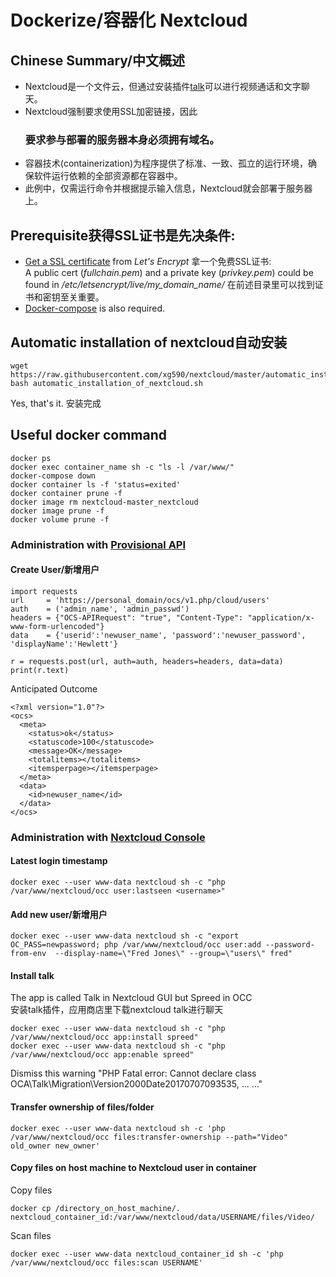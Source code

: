 # Dockerize/容器化 Nextcloud
## Chinese Summary/中文概述
* Nextcloud是一个文件云，但通过安装插件[talk](https://github.com/xg590/nextcloud/blob/master/README.md#install-talk)可以进行视频通话和文字聊天。 
* Nextcloud强制要求使用SSL加密链接，因此<h3>要求参与部署的服务器本身必须拥有域名。</h3> 
* 容器技术(containerization)为程序提供了标准、一致、孤立的运行环境，确保软件运行依赖的全部资源都在容器中。
* 此例中，仅需运行命令并根据提示输入信息，Nextcloud就会部署于服务器上。  
## Prerequisite获得SSL证书是先决条件: 
* [Get a SSL certificate](https://github.com/xg590/tutorials/blob/master/LetsEncrypt.md) from <i>Let's Encrypt</i> 拿一个免费SSL证书: <br> A public cert (<i>fullchain.pem</i>) and a private key (<i>privkey.pem</i>) could be found in <i>/etc/letsencrypt/live/my_domain_name/</i> 在前述目录里可以找到证书和密钥至关重要。
* [Docker-compose](https://github.com/xg590/tutorials/blob/master/docker/setup.md) is also required.
## Automatic installation of nextcloud自动安装 
```
wget https://raw.githubusercontent.com/xg590/nextcloud/master/automatic_installation_of_nextcloud.sh
bash automatic_installation_of_nextcloud.sh
``` 
Yes, that's it. 安装完成
## Useful docker command
```
docker ps
docker exec container_name sh -c "ls -l /var/www/"
docker-compose down
docker container ls -f 'status=exited'
docker container prune -f
docker image rm nextcloud-master_nextcloud
docker image prune -f 
docker volume prune -f
```
### Administration with [Provisional API](https://docs.nextcloud.com/server/stable/admin_manual/configuration_user/user_provisioning_api.html)
#### Create User/新增用户
```
import requests
url     = 'https://personal_domain/ocs/v1.php/cloud/users'
auth    = ('admin_name', 'admin_passwd')
headers = {"OCS-APIRequest": "true", "Content-Type": "application/x-www-form-urlencoded"}
data    = {'userid':'newuser_name', 'password':'newuser_password', 'displayName':'Hewlett'}

r = requests.post(url, auth=auth, headers=headers, data=data)
print(r.text)
```
Anticipated Outcome
```
<?xml version="1.0"?>
<ocs>
  <meta>
    <status>ok</status>
    <statuscode>100</statuscode>
    <message>OK</message>
    <totalitems></totalitems>
    <itemsperpage></itemsperpage>
  </meta>
  <data>
    <id>newuser_name</id>
  </data>
</ocs>
```
### Administration with [Nextcloud Console](https://docs.nextcloud.com/server/18/admin_manual/configuration_server/occ_command.html)
#### Latest login timestamp
```
docker exec --user www-data nextcloud sh -c "php /var/www/nextcloud/occ user:lastseen <username>" 
```
#### Add new user/新增用户 
```
docker exec --user www-data nextcloud sh -c "export OC_PASS=newpassword; php /var/www/nextcloud/occ user:add --password-from-env  --display-name=\"Fred Jones\" --group=\"users\" fred"
``` 
#### Install talk
The app is called Talk in Nextcloud GUI but Spreed in OCC<br>
安装talk插件，应用商店里下载nextcloud talk进行聊天
```
docker exec --user www-data nextcloud sh -c "php /var/www/nextcloud/occ app:install spreed"
docker exec --user www-data nextcloud sh -c "php /var/www/nextcloud/occ app:enable spreed"
```
Dismiss this warning "PHP Fatal error: Cannot declare class OCA\Talk\Migration\Version2000Date20170707093535, ... ..."
#### Transfer ownership of files/folder
```
docker exec --user www-data nextcloud sh -c 'php /var/www/nextcloud/occ files:transfer-ownership --path="Video" old_owner new_owner'
```
#### Copy files on host machine to Nextcloud user in container
Copy files 
```
docker cp /directory_on_host_machine/. nextcloud_container_id:/var/www/nextcloud/data/USERNAME/files/Video/
```
Scan files
```
docker exec --user www-data nextcloud_container_id sh -c 'php /var/www/nextcloud/occ files:scan USERNAME'
```

